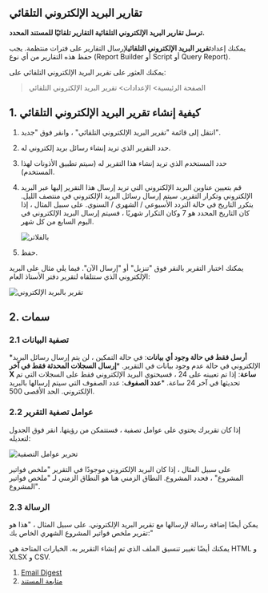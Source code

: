 ## تقارير البريد الإلكتروني التلقائي

**ترسل تقارير البريد الإلكتروني التلقائية التقارير تلقائيًا للمستند المحدد.**

يمكنك إعداد**تقرير البريد الإلكتروني التلقائي**لإرسال التقارير على فترات منتظمة. يجب حفظ هذه التقارير من أي نوع (Report Builder أو Script أو Query Report).

يمكنك العثور على تقرير البريد الإلكتروني التلقائي على:

> الصفحة الرئيسية> الإعدادات> تقرير البريد الإلكتروني التلقائي

## 1. كيفية إنشاء تقرير البريد الإلكتروني التلقائي

1. انتقل إلى قائمة "تقرير البريد الإلكتروني التلقائي" ، وانقر فوق "جديد".
2. حدد التقرير الذي تريد إنشاء رسائل بريد إلكتروني له.
3. حدد المستخدم الذي تريد إنشاء هذا التقرير له (سيتم تطبيق الأذونات لهذا المستخدم).
4. قم بتعيين عناوين البريد الإلكتروني التي تريد إرسال هذا التقرير إليها عبر البريد الإلكتروني وتكرار التقرير. سيتم إرسال رسائل البريد الإلكتروني في منتصف الليل. يتكرر التاريخ في حالة التردد الأسبوعي / الشهري / السنوي. على سبيل المثال ، إذا كان التاريخ المحدد هو 7 وكان التكرار شهريًا ، فسيتم إرسال البريد الإلكتروني في اليوم السابع من كل شهر.
    
    ![بالفلاتر](https://docs.erpnext.com/files/auto-email-2.png)
    
5. حفظ.

يمكنك اختبار التقرير بالنقر فوق "تنزيل" أو "إرسال الآن". فيما يلي مثال على البريد الإلكتروني الذي ستتلقاه لتقرير دفتر الأستاذ العام:

![تقرير بالبريد الإلكتروني](https://docs.erpnext.com/files/auto-email-4.png)

## 2. سمات

### 2.1 تصفية البيانات

***أرسل فقط في حالة وجود أي بيانات**: في حالة التمكين ، لن يتم إرسال رسائل البريد الإلكتروني في حالة عدم وجود بيانات في التقرير.
***إرسال السجلات المحدثة فقط في آخر X ساعة**: إذا تم تعيينه على 24 ، فسيحتوي البريد الإلكتروني فقط على السجلات التي تم تحديثها في آخر 24 ساعة.
***عدد الصفوف**: عدد الصفوف التي سيتم إرسالها بالبريد الإلكتروني. الحد الأقصى 500.

### 2.2 عوامل تصفية التقرير

إذا كان تقريرك يحتوي على عوامل تصفية ، فستتمكن من رؤيتها. انقر فوق الجدول لتعديله:

![تحرير عوامل التصفية](https://docs.erpnext.com/files/auto-email-3.png)

على سبيل المثال ، إذا كان البريد الإلكتروني موجودًا في التقرير "ملخص فواتير المشروع" ، فحدد المشروع. النطاق الزمني هنا هو النطاق الزمني لـ "ملخص فواتير المشروع".

### 2.3 الرسالة

يمكن أيضًا إضافة رسالة لإرسالها مع تقرير البريد الإلكتروني. على سبيل المثال ، "هذا هو تقرير ملخص فواتير المشروع الشهري الخاص بك:"

يمكنك أيضًا تغيير تنسيق الملف الذي تم إنشاء التقرير به. الخيارات المتاحة هي HTML و XLSX و CSV.

1. [Email Digest](https://docs.erpnext.com/docs/v13/user/manual/en/setting-up/email/email-digest)
2. [متابعة المستند](https://docs.erpnext.com/docs/v13/user/manual/en/setting-up/email/document-follow)